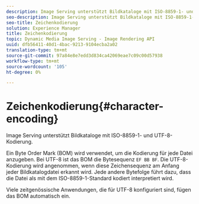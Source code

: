 ```yaml
---
description: Image Serving unterstützt Bildkataloge mit ISO-8859-1- und UTF-8-Kodierung.
seo-description: Image Serving unterstützt Bildkataloge mit ISO-8859-1- und UTF-8-Kodierung.
seo-title: Zeichenkodierung
solution: Experience Manager
title: Zeichenkodierung
topic: Dynamic Media Image Serving - Image Rendering API
uuid: dfb56411-40d1-4bac-9213-9104ecba2a02
translation-type: tm+mt
source-git-commit: 97a84e8e7edd3d834ca42069eae7c09c00d57938
workflow-type: tm+mt
source-wordcount: '105'
ht-degree: 0%

---
```



# Zeichenkodierung{#character-encoding}

Image Serving unterstützt Bildkataloge mit ISO-8859-1- und UTF-8-Kodierung.

Ein Byte Order Mark (BOM) wird verwendet, um die Kodierung für jede Datei anzugeben. Bei UTF-8 ist das BOM die Bytesequenz `EF BB BF`. Die UTF-8-Kodierung wird angenommen, wenn diese Zeichensequenz am Anfang jeder Bildkatalogdatei erkannt wird. Jede andere Bytefolge führt dazu, dass die Datei als mit dem ISO-8859-1-Standard kodiert interpretiert wird.

Viele zeitgenössische Anwendungen, die für UTF-8 konfiguriert sind, fügen das BOM automatisch ein.
